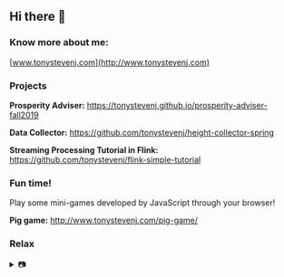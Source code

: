 ## Hi there 👋

### Know more about me:

[www.tonystevenj.com](http://www.tonystevenj.com)

### Projects

  **Prosperity Adviser:** https://tonystevenj.github.io/prosperity-adviser-fall2019

  **Data Collector:** https://github.com/tonystevenj/height-collector-spring
  
  **Streaming Processing Tutorial in Flink:** https://github.com/tonystevenj/flink-simple-tutorial
  
  
### Fun time!
Play some mini-games developed by JavaScript through your browser!


  **Pig game:** http://www.tonystevenj.com/pig-game/
 
 
 ### Relax
<details>
<summary>📷</summary>
<img src="https://img.iplaysoft.com/wp-content/uploads/2019/free-images/free_stock_photo.jpg"/>
</details>
<!--
**tonystevenj/tonystevenj** is a ✨ _special_ ✨ repository because its `README.md` (this file) appears on your GitHub profile.

Here are some ideas to get you started:

- 🔭 I’m currently working on ...
- 🌱 I’m currently learning ...
- 👯 I’m looking to collaborate on ...
- 🤔 I’m looking for help with ...
- 💬 Ask me about ...
- 📫 How to reach me: ...
- 😄 Pronouns: ...
- ⚡ Fun fact: ...
-->
